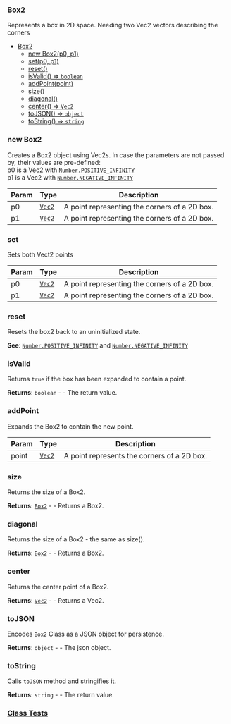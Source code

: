 <a name="Box2"></a>

### Box2
Represents a box in 2D space. Needing two Vec2 vectors describing the corners



* [Box2](#Box2)
    * [new Box2(p0, p1)](#new-Box2)
    * [set(p0, p1)](#set)
    * [reset()](#reset)
    * [isValid() ⇒ <code>boolean</code>](#isValid)
    * [addPoint(point)](#addPoint)
    * [size()](#size)
    * [diagonal()](#diagonal)
    * [center() ⇒ <code>Vec2</code>](#center)
    * [toJSON() ⇒ <code>object</code>](#toJSON)
    * [toString() ⇒ <code>string</code>](#toString)

<a name="new_Box2_new"></a>

### new Box2
Creates a Box2 object using Vec2s.
In case the parameters are not passed by, their values are pre-defined:
<br>
p0 is a Vec2 with [`Number.POSITIVE_INFINITY`](https://developer.mozilla.org/en-US/docs/Web/JavaScript/Reference/Global_Objects/Number/POSITIVE_INFINITY)
<br>
p1 is a Vec2 with [`Number.NEGATIVE_INFINITY`](https://developer.mozilla.org/en-US/docs/Web/JavaScript/Reference/Global_Objects/Number/NEGATIVE_INFINITY)


| Param | Type | Description |
| --- | --- | --- |
| p0 | <code>[Vec2](api/Math\Vec2.md)</code> | A point representing the corners of a 2D box. |
| p1 | <code>[Vec2](api/Math\Vec2.md)</code> | A point representing the corners of a 2D box. |

<a name="Box2+set"></a>

### set
Sets both Vect2 points



| Param | Type | Description |
| --- | --- | --- |
| p0 | <code>[Vec2](api/Math\Vec2.md)</code> | A point representing the corners of a 2D box. |
| p1 | <code>[Vec2](api/Math\Vec2.md)</code> | A point representing the corners of a 2D box. |

<a name="Box2+reset"></a>

### reset
Resets the box2 back to an uninitialized state.


**See**: [`Number.POSITIVE_INFINITY`](https://developer.mozilla.org/en-US/docs/Web/JavaScript/Reference/Global_Objects/Number/POSITIVE_INFINITY)
and [`Number.NEGATIVE_INFINITY`](https://developer.mozilla.org/en-US/docs/Web/JavaScript/Reference/Global_Objects/Number/NEGATIVE_INFINITY)  
<a name="Box2+isValid"></a>

### isValid
Returns `true` if the box has been expanded to contain a point.


**Returns**: <code>boolean</code> - - The return value.  
<a name="Box2+addPoint"></a>

### addPoint
Expands the Box2 to contain the new point.



| Param | Type | Description |
| --- | --- | --- |
| point | <code>[Vec2](api/Math\Vec2.md)</code> | A point represents the corners of a 2D box. |

<a name="Box2+size"></a>

### size
Returns the size of a Box2.


**Returns**: [<code>Box2</code>](#Box2) - - Returns a Box2.  
<a name="Box2+diagonal"></a>

### diagonal
Returns the size of a Box2 - the same as size().


**Returns**: [<code>Box2</code>](#Box2) - - Returns a Box2.  
<a name="Box2+center"></a>

### center
Returns the center point of a Box2.


**Returns**: <code>[Vec2](api/Math\Vec2.md)</code> - - Returns a Vec2.  
<a name="Box2+toJSON"></a>

### toJSON
Encodes `Box2` Class as a JSON object for persistence.


**Returns**: <code>object</code> - - The json object.  
<a name="Box2+toString"></a>

### toString
Calls `toJSON` method and stringifies it.


**Returns**: <code>string</code> - - The return value.  


### [Class Tests](api/Math/Box2.test)